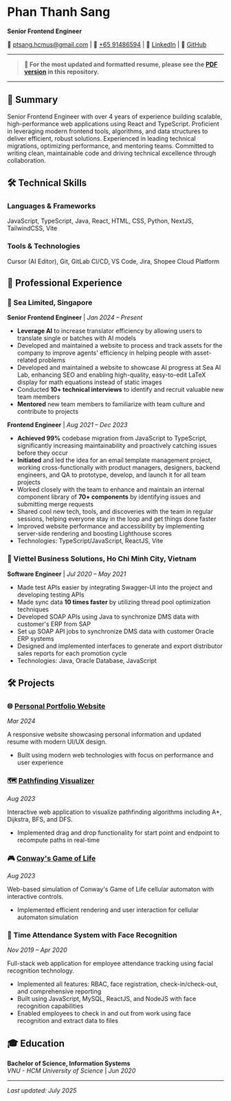 # Phan Thanh Sang

**Senior Frontend Engineer**

📧 [ptsang.hcmus@gmail.com](mailto:ptsang.hcmus@gmail.com) | 📱 [+65 91486594](tel:+6591486594) | 💼 [LinkedIn](https://linkedin.com/in/ptsang-hcmus) | 🐙 [GitHub](https://github.com/ptsang-nhu)

---

> **📄 For the most updated and formatted resume, please see the [PDF version](PhanThanhSang_SoftwareEngineer_Resume.pdf) in this repository.**

---

## 🚀 Summary

Senior Frontend Engineer with over 4 years of experience building scalable, high-performance web applications using React and TypeScript. Proficient in leveraging modern frontend tools, algorithms, and data structures to deliver efficient, robust solutions. Experienced in leading technical migrations, optimizing performance, and mentoring teams. Committed to writing clean, maintainable code and driving technical excellence through collaboration.

## 🛠️ Technical Skills

### Languages & Frameworks
JavaScript, TypeScript, Java, React, HTML, CSS, Python, NextJS, TailwindCSS, Vite

### Tools & Technologies
Cursor (AI Editor), Git, GitLab CI/CD, VS Code, Jira, Shopee Cloud Platform

## 💼 Professional Experience

### 🏢 Sea Limited, Singapore
**Senior Frontend Engineer** | *Jan 2024 – Present*
- **Leverage AI** to increase translator efficiency by allowing users to translate single or batches with AI models
- Developed and maintained a website to process and track assets for the company to improve agents' efficiency in helping people with asset-related problems
- Developed and maintained a website to showcase AI progress at Sea AI Lab, enhancing SEO and enabling high-quality, easy-to-edit LaTeX display for math equations instead of static images
- Conducted **10+ technical interviews** to identify and recruit valuable new team members
- **Mentored** new team members to familiarize with team culture and contribute to projects

**Frontend Engineer** | *Aug 2021 – Dec 2023*
- **Achieved 99%** codebase migration from JavaScript to TypeScript, significantly increasing maintainability and proactively catching issues before they occur
- **Initiated** and led the idea for an email template management project, working cross-functionally with product managers, designers, backend engineers, and QA to prototype, develop, and launch it for all team projects
- Worked closely with the team to enhance and maintain an internal component library of **70+ components** by identifying issues and submitting merge requests
- Shared cool new tech, tools, and discoveries with the team in regular sessions, helping everyone stay in the loop and get things done faster
- Improved website performance and accessibility by implementing server-side rendering and boosting Lighthouse scores
- Technologies: TypeScript/JavaScript, ReactJS, Vite

### 🏢 Viettel Business Solutions, Ho Chi Minh City, Vietnam
**Software Engineer** | *Jul 2020 – May 2021*
- Made test APIs easier by integrating Swagger-UI into the project and developing testing APIs
- Made sync data **10 times faster** by utilizing thread pool optimization techniques
- Developed SOAP APIs using Java to synchronize DMS data with customer's ERP from SAP
- Set up SOAP API jobs to synchronize DMS data with customer Oracle ERP systems
- Designed and implemented interfaces to generate and export distributor sales reports for each promotion cycle
- Technologies: Java, Oracle Database, JavaScript

## 🛠️ Projects

### 🌐 [Personal Portfolio Website](https://ptsang.vercel.app)
*Mar 2024*

A responsive website showcasing personal information and updated resume with modern UI/UX design.
- Built using modern web technologies with focus on performance and user experience

### 🗺️ [Pathfinding Visualizer](https://ptsang-path-finding.vercel.app)
*Aug 2023*

Interactive web application to visualize pathfinding algorithms including A*, Dijkstra, BFS, and DFS.
- Implemented drag and drop functionality for start point and endpoint to recompute paths in real-time

### 🎮 [Conway's Game of Life](https://ptsang-game-of-life.vercel.app)
*Aug 2023*

Web-based simulation of Conway's Game of Life cellular automaton with interactive controls.
- Implemented efficient rendering and user interaction for cellular automaton simulation

### 👤 Time Attendance System with Face Recognition
*Nov 2019 – Apr 2020*

Full-stack web application for employee attendance tracking using facial recognition technology.
- Implemented all features: RBAC, face registration, check-in/check-out, and comprehensive reporting
- Built using JavaScript, MySQL, ReactJS, and NodeJS with face recognition capabilities
- Enabled employees to check in and out from work using face recognition and extract data to files

## 🎓 Education

**Bachelor of Science, Information Systems**  
*VNU - HCM University of Science* | *Jun 2020*

---

*Last updated: July 2025*
